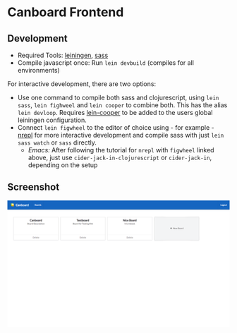 # Canboard Frontend

## Development
- Required Tools: [leiningen](https://leiningen.org/), [sass](http://sass-lang.com/install)
- Compile javascript once: Run `lein devbuild` (compiles for all environments)

For interactive development, there are two options:
* Use one command to compile both sass and clojurescript, using `lein
  sass`, `lein fighweel` and `lein cooper` to combine both. This has
  the alias `lein devloop`.
  Requires [lein-cooper](https://github.com/kouphax/lein-cooper) to be
  added to the users global leiningen configuration.
* Connect `lein figwheel` to the editor of choice using - for
  example -
  [nrepl](https://github.com/bhauman/lein-figwheel/wiki/Using-the-Figwheel-REPL-within-NRepl) for
  more interactive development and compile sass with just `lein sass
  watch` or `sass` directly.
  - *Emacs:* After following the tutorial for `nrepl` with `figwheel`
    linked above, just use `cider-jack-in-clojurescript` or
    `cider-jack-in`, depending on the setup



## Screenshot
![Screenshot](resources/dev/screenshot1.png)
